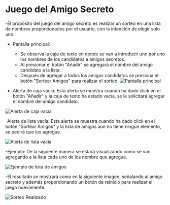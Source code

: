 <h1 align:"center"> Juego del Amigo Secreto </h1>

-El propósito del juego del amigo secreto es realizar un sorteo en una lista de nombres proporcionados por el usuario, con la intención de elegir solo uno.

- Pantalla principal:

  - Se observa la caja de texto en donde se van a introducir uno por uno los nombres de los candidatos a amigos secretos.
  - Al presionar el botón "Añadir" se agregará el nombre del amigo candidato a la lista.
  - Después de agregar a todos los amigos candidatos se presiona el botón "Sortear Amigos" para realizar el sorteo.
![Pantalla principal](https://github.com/user-attachments/assets/760ea343-349a-4fbb-a82a-12fbdce755fe)

- Alerta de caja vacía: Esta alerta se muestra cuando ha dado click en el botón "Añadir" y la caja de texto ha estado vacía, se le solicitará agregar el nombre del amigo candidato.

![Alerta de caja vacía](https://github.com/user-attachments/assets/c0b22ea8-244f-44ed-a8a8-06a81af2ca8e)

-Alerta de lista vacía: Esta alerta se muestra cuando ha dado click en el botón "Sortear Amigos" y la lista de amigos aún no tiene ningún elemento, se pedirá que los agregue.

![Alerta de lista vacía](https://github.com/user-attachments/assets/65423123-8ba6-4107-8249-f7c261b50656)

-Ejemplo: De la siguiente manera se estará visualizando como se van agregando a la lista cada uno de los nombre que agregue.

![Ejemplo de lista de amigos](https://github.com/user-attachments/assets/92434c96-22af-4418-8266-ed1b05548f24)

-El resultado se mostrará como en la siguiente imagen, señalando al amigo secreto y además proporcionando un botón de reinicio para realizar el juego nuevamente.

![Sorteo Realizado](https://github.com/user-attachments/assets/459d22ef-370c-4c72-bcde-57e55c57cec2)

